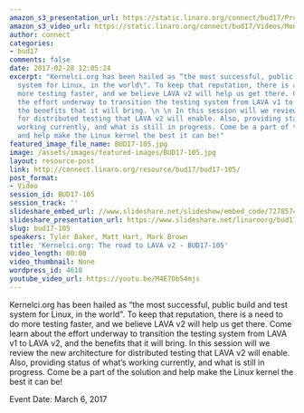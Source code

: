 ```yaml
---
amazon_s3_presentation_url: https://static.linaro.org/connect/bud17/Presentations/BUD17-105%20-%20KernelCI-%20Road%20to%20LAVA%20v2.pdf
amazon_s3_video_url: https://static.linaro.org/connect/bud17/Videos/Monday/BUD17-105%20The%20road%20to%20LAVA%20v2.mp4
author: connect
categories:
- bud17
comments: false
date: 2017-02-28 12:05:24
excerpt: "Kernelci.org has been hailed as “the most successful, public build and test
  system for Linux, in the world\". To keep that reputation, there is a need to do
  more testing faster, and we believe LAVA v2 will help us get there. Come learn about
  the effort underway to transition the testing system from LAVA v1 to LAVA v2, and
  the benefits that it will bring. \n \n In this session will we review the new architecture
  for distributed testing that LAVA v2 will enable. Also, providing status of what’s
  working currently, and what is still in progress. Come be a part of the solution
  and help make the Linux kernel the best it can be!"
featured_image_file_name: BUD17-105.jpg
image: /assets/images/featured-images/BUD17-105.jpg
layout: resource-post
link: http://connect.linaro.org/resource/bud17/bud17-105/
post_format:
- Video
session_id: BUD17-105
session_track: ''
slideshare_embed_url: //www.slideshare.net/slideshow/embed_code/72785749
slideshare_presentation_url: https://www.slideshare.net/linaroorg/bud17105-kernelciorg-the-road-to-lava-v2
slug: bud17-105
speakers: Tyler Baker, Matt Hart, Mark Brown
title: 'Kernelci.org: The road to LAVA v2 - BUD17-105'
video_length: 00:00
video_thumbnail: None
wordpress_id: 4618
youtube_video_url: https://youtu.be/M4E7Ob54mjs
---
```


Kernelci.org has been hailed as “the most successful, public build and test system for Linux, in the world". To keep that reputation, there is a need to do more testing faster, and we believe LAVA v2 will help us get there. Come learn about the effort underway to transition the testing system from LAVA v1 to LAVA v2, and the benefits that it will bring. In this session will we review the new architecture for distributed testing that LAVA v2 will enable. Also, providing status of what’s working currently, and what is still in progress. Come be a part of the solution and help make the Linux kernel the best it can be!

Event Date: March 6, 2017